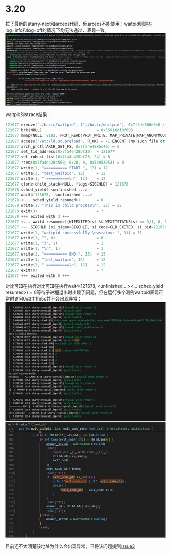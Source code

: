 # 3.20

拉了最新的starry-next和arceos代码，但arceos不能使用：waitpid则是在log=info和log=off的情况下均无法通过，表现一致。
![](../../asserts/day320-1.png ':class=myImageClass')

waitpid的strace结果：
```c++
121677 execve("./basic/waitpid", ["./basic/waitpid"], 0x7ffdd006d6e8 /* 15 vars */) = 0
121677 brk(NULL)                        = 0x55616df8f000
121677 mmap(NULL, 8192, PROT_READ|PROT_WRITE, MAP_PRIVATE|MAP_ANONYMOUS, -1, 0) = 0x7fa4e428b000
121677 access("/etc/ld.so.preload", R_OK) = -1 ENOENT (No such file or directory)
121677 arch_prctl(ARCH_SET_FS, 0x7fa4e428bc40) = 0
121677 set_tid_address(0x7fa4e428bf10)  = 121677
121677 set_robust_list(0x7fa4e428bf20, 24) = 0
121677 rseq(0x7fa4e428c560, 0x20, 0, 0x53053053) = 0
121677 write(1, "========== START ", 17) = 17
121677 write(1, "test_waitpid", 12)     = 12
121677 write(1, " ==========\n", 12)    = 12
121677 clone(child_stack=NULL, flags=SIGCHLD) = 121678
121678 sched_yield( <unfinished ...>
121677 wait4(121678,  <unfinished ...>
121678 <... sched_yield resumed>)       = 0
121678 write(1, "This is child process\n", 22) = 22
121678 exit(3)                          = ?
121678 +++ exited with 3 +++
121677 <... wait4 resumed>[{WIFEXITED(s) && WEXITSTATUS(s) == 3}], 0, NULL) = 121678
121677 --- SIGCHLD {si_signo=SIGCHLD, si_code=CLD_EXITED, si_pid=121678, si_uid=0, si_status=3, si_utime=0, si_stime=0} ---
121677 write(1, "waitpid successfully.\nwstatus: ", 31) = 31
121677 write(1, "", 0)                  = 0
121677 write(1, "3", 1)                 = 1
121677 write(1, "\n", 1)                = 1
121677 write(1, "========== END ", 15)  = 15
121677 write(1, "test_waitpid", 12)     = 12
121677 write(1, " ==========\n", 12)    = 12
121677 exit(0)                          = ?
121677 +++ exited with 0 +++
```

对比可知在执行对比可知在执行wait4(121678,  <unfinished ...><... sched_yield resumed>) = 0等待子进程退出时出现了问题，但在运行多个测例waitpid表现正常时访问0x3fffffe5c并不会出现异常：
![](../../asserts/day320-2.png ':class=myImageClass')
![](../../asserts/day320-3.png ':class=myImageClass')

目前还不太清楚该地址为什么会出现异常，已将该问题提到[issue3](https://github.com/oscomp/starry-next/issues/3)